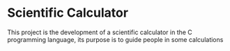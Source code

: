 # Scientific Calculator

This project is the development of a scientific calculator in the C programming language, its purpose is to guide people in some calculations

